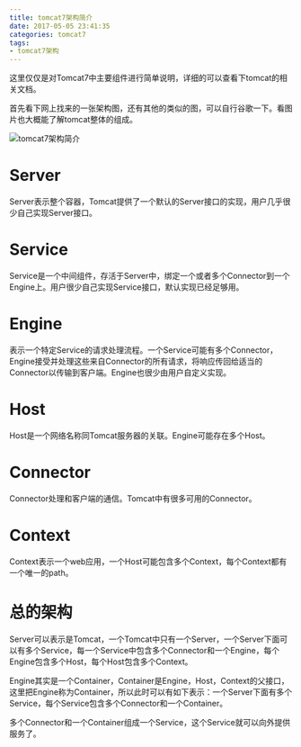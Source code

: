 ```yaml
---
title: tomcat7架构简介
date: 2017-05-05 23:41:35
categories: tomcat7
tags: 
- tomcat7架构
---
```

这里仅仅是对Tomcat7中主要组件进行简单说明，详细的可以查看下tomcat的相关文档。
<!--more-->
首先看下网上找来的一张架构图，还有其他的类似的图，可以自行谷歌一下。看图片也大概能了解tomcat整体的组成。

![tomcat7架构简介](tomcat7.gif)

# Server
Server表示整个容器，Tomcat提供了一个默认的Server接口的实现，用户几乎很少自己实现Server接口。

# Service
Service是一个中间组件，存活于Server中，绑定一个或者多个Connector到一个Engine上。用户很少自己实现Service接口，默认实现已经足够用。

# Engine
表示一个特定Service的请求处理流程。一个Service可能有多个Connector，Engine接受并处理这些来自Connector的所有请求，将响应传回给适当的Connector以传输到客户端。Engine也很少由用户自定义实现。

# Host
Host是一个网络名称同Tomcat服务器的关联。Engine可能存在多个Host。

# Connector
Connector处理和客户端的通信。Tomcat中有很多可用的Connector。

# Context
Context表示一个web应用，一个Host可能包含多个Context，每个Context都有一个唯一的path。

# 总的架构
Server可以表示是Tomcat，一个Tomcat中只有一个Server，一个Server下面可以有多个Service，每一个Service中包含多个Connector和一个Engine，每个Engine包含多个Host，每个Host包含多个Context。

Engine其实是一个Container，Container是Engine，Host，Context的父接口，这里把Engine称为Container，所以此时可以有如下表示：一个Server下面有多个Service，每个Service包含多个Connector和一个Container。

多个Connector和一个Container组成一个Service，这个Service就可以向外提供服务了。
